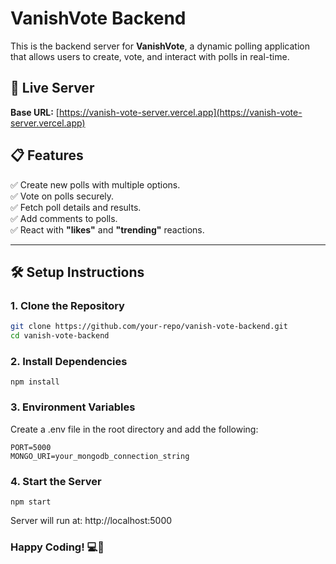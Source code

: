 # VanishVote Backend

This is the backend server for **VanishVote**, a dynamic polling application that allows users to create, vote, and interact with polls in real-time.

## 🚀 Live Server
**Base URL:** [https://vanish-vote-server.vercel.app](https://vanish-vote-server.vercel.app)

## 📋 Features
✅ Create new polls with multiple options.  
✅ Vote on polls securely.  
✅ Fetch poll details and results.  
✅ Add comments to polls.  
✅ React with **"likes"** and **"trending"** reactions.  

---

## 🛠️ Setup Instructions

### 1. Clone the Repository
```bash
git clone https://github.com/your-repo/vanish-vote-backend.git
cd vanish-vote-backend
```
### 2. Install Dependencies
```
npm install
```
### 3. Environment Variables

Create a .env file in the root directory and add the following:
```
PORT=5000
MONGO_URI=your_mongodb_connection_string
```
### 4. Start the Server
```
npm start
```
Server will run at: http://localhost:5000

### Happy Coding! 💻🚀